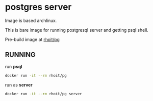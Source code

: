# postgres server

Image is based archlinux.

This is bare image for running postgresql server and getting psql shell.

Pre-build image at [rhoit/pg](https://hub.docker.com/repository/docker/rhoit/pg)

## RUNNING

run **psql**

``` bash
docker run -it --rm rhoit/pg
```

run as **server**

``` bash
docker run -it --rm rhoit/pg server
```
